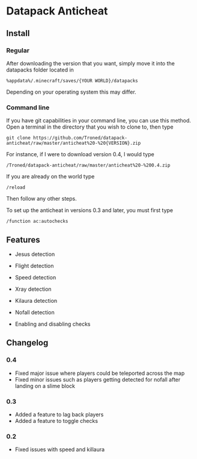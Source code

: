 # Datapack Anticheat

## Install
### Regular
After downloading the version that you want, simply move it into the datapacks folder located in
```
%appdata%/.minecraft/saves/{YOUR WORLD}/datapacks
```
Depending on your operating system this may differ.
### Command line
If you have git capabilities in your command line, you can use this method.
Open a terminal in the directory that you wish to clone to, then type
```
git clone https://github.com/Troned/datapack-anticheat/raw/master/anticheat%20-%20{VERSION}.zip
```
For instance, if I were to download version 0.4, I would type
```
/Troned/datapack-anticheat/raw/master/anticheat%20-%200.4.zip
```

If you are already on the world type 
```
/reload
```
Then follow any other steps.

To set up the anticheat in versions 0.3 and later, you must first type
```
/function ac:autochecks
```

## Features
* Jesus detection
* Flight detection
* Speed detection
* Xray detection
* Kilaura detection
* Nofall detection

* Enabling and disabling checks

## Changelog
### 0.4
* Fixed major issue where players could be teleported across the map
* Fixed minor issues such as players getting detected for nofall after landing on a slime block

### 0.3
* Added a feature to lag back players
* Added a feature to toggle checks

### 0.2
* Fixed issues with speed and killaura
